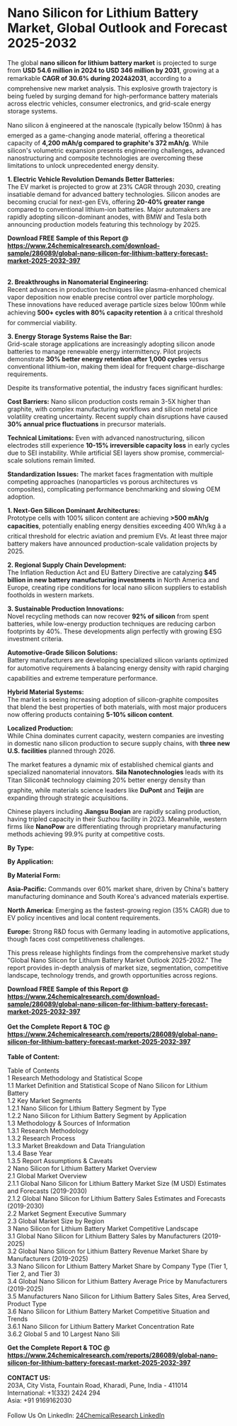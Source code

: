 <h1>Nano Silicon for Lithium Battery Market, Global Outlook and Forecast 2025-2032</h1><p>The global <strong>nano silicon for lithium battery market</strong> is projected to surge from <strong>USD 54.6 million in 2024 to USD 346 million by 2031</strong>, growing at a remarkable <strong>CAGR of 30.6% during 2024â2031</strong>, according to a comprehensive new market analysis. This explosive growth trajectory is being fueled by surging demand for high-performance battery materials across electric vehicles, consumer electronics, and grid-scale energy storage systems.</p><p>Nano silicon â engineered at the nanoscale (typically below 150nm) â has emerged as a game-changing anode material, offering a theoretical capacity of <strong>4,200 mAh/g compared to graphite's 372 mAh/g</strong>. While silicon's volumetric expansion presents engineering challenges, advanced nanostructuring and composite technologies are overcoming these limitations to unlock unprecedented energy density.</p><p><strong>1. Electric Vehicle Revolution Demands Better Batteries:</strong><br>
The EV market is projected to grow at 23% CAGR through 2030, creating insatiable demand for advanced battery technologies. Silicon anodes are becoming crucial for next-gen EVs, offering <strong>20-40% greater range</strong> compared to conventional lithium-ion batteries. Major automakers are rapidly adopting silicon-dominant anodes, with BMW and Tesla both announcing production models featuring this technology by 2025.</p><div><b>Download FREE Sample of this Report @ 
            <a href="https://www.24chemicalresearch.com/download-sample/286089/global-nano-silicon-for-lithium-battery-forecast-market-2025-2032-397">
            https://www.24chemicalresearch.com/download-sample/286089/global-nano-silicon-for-lithium-battery-forecast-market-2025-2032-397</a></b></div><br><p><strong>2. Breakthroughs in Nanomaterial Engineering:</strong><br>
Recent advances in production techniques like plasma-enhanced chemical vapor deposition now enable precise control over particle morphology. These innovations have reduced average particle sizes below 100nm while achieving <strong>500+ cycles with 80% capacity retention</strong> â a critical threshold for commercial viability.</p><p><strong>3. Energy Storage Systems Raise the Bar:</strong><br>
Grid-scale storage applications are increasingly adopting silicon anode batteries to manage renewable energy intermittency. Pilot projects demonstrate <strong>30% better energy retention after 1,000 cycles</strong> versus conventional lithium-ion, making them ideal for frequent charge-discharge requirements.</p><p>Despite its transformative potential, the industry faces significant hurdles:</p><p><strong>Cost Barriers:</strong> Nano silicon production costs remain 3-5X higher than graphite, with complex manufacturing workflows and silicon metal price volatility creating uncertainty. Recent supply chain disruptions have caused <strong>30% annual price fluctuations</strong> in precursor materials.</p><p><strong>Technical Limitations:</strong> Even with advanced nanostructuring, silicon electrodes still experience <strong>10-15% irreversible capacity loss</strong> in early cycles due to SEI instability. While artificial SEI layers show promise, commercial-scale solutions remain limited.</p><p><strong>Standardization Issues:</strong> The market faces fragmentation with multiple competing approaches (nanoparticles vs porous architectures vs composites), complicating performance benchmarking and slowing OEM adoption.</p><p><strong>1. Next-Gen Silicon Dominant Architectures:</strong><br>
Prototype cells with 100% silicon content are achieving <strong>&gt;500 mAh/g capacities</strong>, potentially enabling energy densities exceeding 400 Wh/kg â a critical threshold for electric aviation and premium EVs. At least three major battery makers have announced production-scale validation projects by 2025.</p><p><strong>2. Regional Supply Chain Development:</strong><br>
The Inflation Reduction Act and EU Battery Directive are catalyzing <strong>$45 billion in new battery manufacturing investments</strong> in North America and Europe, creating ripe conditions for local nano silicon suppliers to establish footholds in western markets.</p><p><strong>3. Sustainable Production Innovations:</strong><br>
Novel recycling methods can now recover <strong>92% of silicon</strong> from spent batteries, while low-energy production techniques are reducing carbon footprints by 40%. These developments align perfectly with growing ESG investment criteria.</p><p><strong>Automotive-Grade Silicon Solutions:</strong><br>
	Battery manufacturers are developing specialized silicon variants optimized for automotive requirements â balancing energy density with rapid charging capabilities and extreme temperature performance.</p><p><strong>Hybrid Material Systems:</strong><br>
	The market is seeing increasing adoption of silicon-graphite composites that blend the best properties of both materials, with most major producers now offering products containing <strong>5-10% silicon content</strong>.</p><p><strong>Localized Production:</strong><br>
	While China dominates current capacity, western companies are investing in domestic nano silicon production to secure supply chains, with <strong>three new U.S. facilities</strong> planned through 2026.</p><p>The market features a dynamic mix of established chemical giants and specialized nanomaterial innovators. <strong>Sila Nanotechnologies</strong> leads with its Titan Siliconâ¢ technology claiming 20% better energy density than graphite, while materials science leaders like <strong>DuPont</strong> and <strong>Teijin</strong> are expanding through strategic acquisitions.</p><p>Chinese players including <strong>Jiangsu Boqian</strong> are rapidly scaling production, having tripled capacity in their Suzhou facility in 2023. Meanwhile, western firms like <strong>NanoPow</strong> are differentiating through proprietary manufacturing methods achieving 99.9% purity at competitive costs.</p><p><strong>By Type:</strong></p><p><strong>By Application:</strong></p><p><strong>By Material Form:</strong></p><p><strong>Asia-Pacific:</strong> Commands over 60% market share, driven by China's battery manufacturing dominance and South Korea's advanced materials expertise.</p><p><strong>North America:</strong> Emerging as the fastest-growing region (35% CAGR) due to EV policy incentives and local content requirements.</p><p><strong>Europe:</strong> Strong R&amp;D focus with Germany leading in automotive applications, though faces cost competitiveness challenges.</p><p>This press release highlights findings from the comprehensive market study "Global Nano Silicon for Lithium Battery Market Outlook 2025-2032." The report provides in-depth analysis of market size, segmentation, competitive landscape, technology trends, and growth opportunities across regions.</p><div><b>Download FREE Sample of this Report @ 
            <a href="https://www.24chemicalresearch.com/download-sample/286089/global-nano-silicon-for-lithium-battery-forecast-market-2025-2032-397">
            https://www.24chemicalresearch.com/download-sample/286089/global-nano-silicon-for-lithium-battery-forecast-market-2025-2032-397</a></b></div><br><div><b>Get the Complete Report & TOC @ 
            <a href="https://www.24chemicalresearch.com/reports/286089/global-nano-silicon-for-lithium-battery-forecast-market-2025-2032-397">
            https://www.24chemicalresearch.com/reports/286089/global-nano-silicon-for-lithium-battery-forecast-market-2025-2032-397</a></b></div><br>
            <b>Table of Content:</b><p>Table of Contents<br />
1 Research Methodology and Statistical Scope<br />
1.1 Market Definition and Statistical Scope of Nano Silicon for Lithium Battery<br />
1.2 Key Market Segments<br />
1.2.1 Nano Silicon for Lithium Battery Segment by Type<br />
1.2.2 Nano Silicon for Lithium Battery Segment by Application<br />
1.3 Methodology & Sources of Information<br />
1.3.1 Research Methodology<br />
1.3.2 Research Process<br />
1.3.3 Market Breakdown and Data Triangulation<br />
1.3.4 Base Year<br />
1.3.5 Report Assumptions & Caveats<br />
2 Nano Silicon for Lithium Battery Market Overview<br />
2.1 Global Market Overview<br />
2.1.1 Global Nano Silicon for Lithium Battery Market Size (M USD) Estimates and Forecasts (2019-2030)<br />
2.1.2 Global Nano Silicon for Lithium Battery Sales Estimates and Forecasts (2019-2030)<br />
2.2 Market Segment Executive Summary<br />
2.3 Global Market Size by Region<br />
3 Nano Silicon for Lithium Battery Market Competitive Landscape<br />
3.1 Global Nano Silicon for Lithium Battery Sales by Manufacturers (2019-2025)<br />
3.2 Global Nano Silicon for Lithium Battery Revenue Market Share by Manufacturers (2019-2025)<br />
3.3 Nano Silicon for Lithium Battery Market Share by Company Type (Tier 1, Tier 2, and Tier 3)<br />
3.4 Global Nano Silicon for Lithium Battery Average Price by Manufacturers (2019-2025)<br />
3.5 Manufacturers Nano Silicon for Lithium Battery Sales Sites, Area Served, Product Type<br />
3.6 Nano Silicon for Lithium Battery Market Competitive Situation and Trends<br />
3.6.1 Nano Silicon for Lithium Battery Market Concentration Rate<br />
3.6.2 Global 5 and 10 Largest Nano Sili</p><div><b>Get the Complete Report & TOC @ 
            <a href="https://www.24chemicalresearch.com/reports/286089/global-nano-silicon-for-lithium-battery-forecast-market-2025-2032-397">
            https://www.24chemicalresearch.com/reports/286089/global-nano-silicon-for-lithium-battery-forecast-market-2025-2032-397</a></b></div><br><b>CONTACT US:</b><br>
            203A, City Vista, Fountain Road, Kharadi, Pune, India - 411014<br>
            International: +1(332) 2424 294<br>
            Asia: +91 9169162030 <br><br>
            Follow Us On LinkedIn: <a href="https://www.linkedin.com/company/24chemicalresearch/">24ChemicalResearch LinkedIn</a>